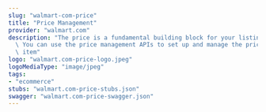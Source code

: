 ```yaml
---
slug: "walmart-com-price"
title: "Price Management"
provider: "walmart.com"
description: "The price is a fundamental building block for your listing on Walmart.com.\
  \ You can use the price management APIs to set up and manage the price for a given\
  \ item"
logo: "walmart.com-price-logo.jpeg"
logoMediaType: "image/jpeg"
tags:
- "ecommerce"
stubs: "walmart.com-price-stubs.json"
swagger: "walmart.com-price-swagger.json"
---
```

